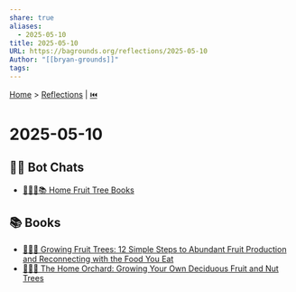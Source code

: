 ```yaml
---
share: true
aliases:
  - 2025-05-10
title: 2025-05-10
URL: https://bagrounds.org/reflections/2025-05-10
Author: "[[bryan-grounds]]"
tags: 
---
```

[Home](../index.md) > [Reflections](./index.md) | [⏮️](./2025-05-09.md)  
# 2025-05-10  
## 🤖💬 Bot Chats  
- [🏡🍎🌳📚 Home Fruit Tree Books](../bot-chats/fruit-tree-books.md)  
  
## 📚 Books  
- [🌱🍎🌳 Growing Fruit Trees: 12 Simple Steps to Abundant Fruit Production and Reconnecting with the Food You Eat](../books/growing-fruit-trees-12-simple-steps-to-abundant-fruit-production-and-reconnecting-with-the-food-you-eat.md)  
- [🏡🍎🌳 The Home Orchard: Growing Your Own Deciduous Fruit and Nut Trees](../../the-home-orchard-growing-your-own-deciduous-fruit-and-nut-trees.md)  
